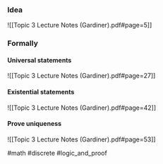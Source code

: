 ### Idea
![[Topic 3 Lecture Notes (Gardiner).pdf#page=5]]

### Formally
#### Universal statements
![[Topic 3 Lecture Notes (Gardiner).pdf#page=27]]

#### Existential statements
![[Topic 3 Lecture Notes (Gardiner).pdf#page=42]]
#### Prove uniqueness
![[Topic 3 Lecture Notes (Gardiner).pdf#page=53]]

#math #discrete #logic_and_proof



